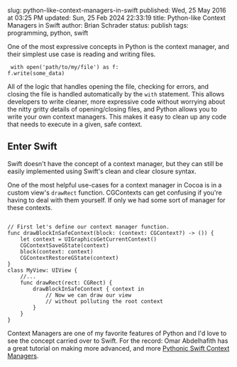 slug: python-like-context-managers-in-swift
published: Wed, 25 May 2016 at 03:25 PM
updated: Sun, 25 Feb 2024 22:33:19 
title: Python-like Context Managers in Swift
author: Brian Schrader
status: publish
tags: programming, python, swift

One of the most expressive concepts in Python is the context manager, and their
simplest use case is reading and writing files.

<code class="python"><pre>
with open('path/to/my/file') as f:
    f.write(some_data)
</pre></code>

All of the logic that handles opening the file, checking for errors, and
closing the file is handled automatically by the `with` statement. This allows
developers to write cleaner, more expressive code without worrying about the
nitty gritty details of opening/closing files, and Python allows you to write
your own context managers. This makes it easy to clean up any code that needs
to execute in a given, safe context.


## Enter Swift

Swift doesn't have the concept of a context manager, but they can still be easily implemented using Swift's clean and clear closure syntax.

One of the most helpful use-cases for a context manager in Cocoa is in a custom view's `drawRect` function. CGContexts can get confusing
if you're having to deal with them yourself. If only we had some sort of
manager for these contexts. 

<pre><code class="swift">
// First let's define our context manager function.
func drawBlockInSafeContext(block: (context: CGContext?) -> ()) {
    let context = UIGraphicsGetCurrentContext()
    CGContextSaveGState(context)
    block(context: context)
    CGContextRestoreGState(context)
}
class MyView: UIView {
    //...
    func drawRect(rect: CGRect) {
        drawBlockInSafeContext { context in
            // Now we can draw our view 
            // without polluting the root context 
        }
    }
}</code></pre>

Context Managers are one of my favorite features of Python and I'd love to see
the concept carried over to Swift. For the record: Omar Abdelhafith has a great tutorial on making more advanced, and more [Pythonic Swift Context
Managers](https://medium.com/ios-os-x-development/swift-context-manager-implementing-python-context-manager-in-swift-f327b2b4a7d7#.oys53xm0u).

<link rel="stylesheet"
href="http://yandex.st/highlightjs/8.0/styles/default.min.css">
<script src="http://yandex.st/highlightjs/8.0/highlight.min.js"></script>
<script>hljs.initHighlightingOnLoad();</script>

